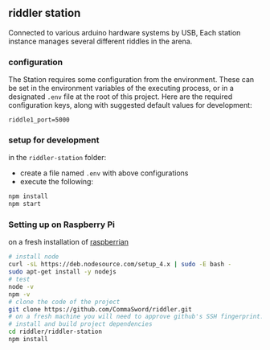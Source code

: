 ## riddler station
Connected to various arduino hardware systems by USB, Each station instance manages several different riddles in the arena.

### configuration
The Station requires some configuration from the environment. These can be set in the environment variables of the executing process, or in a designated ```.env``` file at the root of this project. Here are the required configuration keys, along with suggested default values for development:
```properties
riddle1_port=5000
```
### setup for development
in the ```riddler-station``` folder:
 - create a file named ```.env``` with above configurations
 - execute the following:
```bash
npm install 
npm start 
```

### Setting up on Raspberry Pi
on a fresh installation of [raspberrian](https://www.raspbian.org/)
```bash
# install node
curl -sL https://deb.nodesource.com/setup_4.x | sudo -E bash -
sudo apt-get install -y nodejs
# test
node -v
npm -v
# clone the code of the project
git clone https://github.com/CommaSword/riddler.git
# on a fresh machine you will need to approve github's SSH fingerprint. It's OK if it matches this site :  https://help.github.com/articles/what-are-github-s-ssh-key-fingerprints/
# install and build project dependencies 
cd riddler/riddler-station
npm install
```


